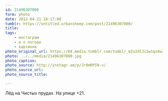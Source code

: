 ```yaml
---
id: 21496307000
form: photo
date: 2012-04-21 18:17:00
tumblr: https://untitled.urbansheep.com/post/21496307000/
title:
tags:
    - инстаграм
    - и о погоде
    - картинки
photo_original_url: https://64.media.tumblr.com/tumblr_m2u2dl3i5w1qz4wzio1_640.jpg
photo: ../../media/21496307000.jpg
photo_caption:
photo_source: http://instagr.am/p/Jr0mRPIN-v/
photo_source_url:
photo_source_title:

---
```


<p>Лёд на Чистых прудах. На улице +21.</p>
